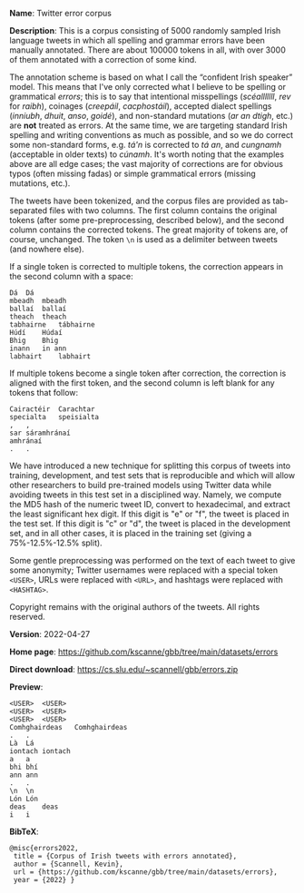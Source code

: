 
**Name**: Twitter error corpus

**Description**: This is a corpus consisting of 5000
randomly sampled Irish language tweets 
in which all spelling and grammar errors have
been manually annotated. There are about 100000 tokens in all,
with over 3000 of them annotated with a correction of some kind.

The annotation scheme is based on what I call the
“confident Irish speaker” model.  This means that I've only corrected
what I believe to be spelling
or grammatical *errors*;
this is to say that intentional misspellings (*scéalllllll*,
*rev* for *raibh*), 
coinages (*creepáil*, *cacphostáil*),
accepted dialect spellings (*inniubh*, *dhuit*, *anso*, *goidé*),
and non-standard mutations (*ar an dtigh*, etc.) are **not**
treated as errors.
At the same time, we are targeting standard Irish spelling
and writing conventions as much as possible, and so we do correct some
non-standard forms, e.g. *tá'n* is corrected to *tá an*,
and *cungnamh* (acceptable in older texts) to *cúnamh*.
It's worth noting that the examples above are all edge cases; the 
vast majority of corrections are for obvious typos 
(often missing fadas) or simple grammatical errors
(missing mutations, etc.).

The tweets have been tokenized, and the corpus files are provided
as tab-separated files with two columns.  The first column
contains the original tokens (after some pre-preprocessing,
described below), and the second column contains the corrected
tokens. The great majority of tokens are, of course, unchanged.
The token `\n` is used as a delimiter between tweets
(and nowhere else).

If a single token is corrected to multiple tokens, the correction
appears in the second column with a space:
~~~
Dá	Dá
mbeadh	mbeadh
ballaí	ballaí
theach	theach
tabhairne	tábhairne
Húdí	Húdaí
Bhig	Bhig
inann	in ann
labhairt	labhairt
~~~

If multiple tokens become a single token after correction,
the correction is aligned with the first token, and the 
second column is left blank for any tokens that follow:
~~~
Cairactéir	Carachtar
specialta	speisialta
,	,
sar	sáramhránaí
amhránaí	
.	.
~~~

We have introduced a new technique for splitting this corpus of tweets
into training, development, and test sets that is reproducible and which
will allow other researchers to build pre-trained models using Twitter
data while avoiding tweets in this test set in a disciplined way.
Namely, we compute the MD5 hash of the numeric tweet ID,
convert to hexadecimal, and extract the least significant hex digit.
If this digit is "e" or "f", the tweet is placed in the test set.
If this digit is "c" or "d", the tweet is placed in the development set,
and in all other cases, it is placed in the training set
(giving a 75%-12.5%-12.5% split).

Some gentle preprocessing was performed on the text of each tweet
to give some anonymity; Twitter usernames were replaced with
a special token `<USER>`, URLs were replaced with `<URL>`,
and hashtags were replaced with `<HASHTAG>`.

Copyright remains with the original authors of the tweets.
All rights reserved.

**Version**: 2022-04-27

**Home page**: <https://github.com/kscanne/gbb/tree/main/datasets/errors>

**Direct download**: <https://cs.slu.edu/~scannell/gbb/errors.zip>

**Preview**:
~~~
<USER>	<USER>
<USER>	<USER>
<USER>	<USER>
Comhghairdeas	Comhghairdeas
.	.
Là	Lá
iontach	iontach
a	a
bhi	bhí
ann	ann
.	.
\n	\n
Lón	Lón
deas	deas
i	i
~~~

**BibTeX**:
~~~
@misc{errors2022,
 title = {Corpus of Irish tweets with errors annotated},
 author = {Scannell, Kevin},
 url = {https://github.com/kscanne/gbb/tree/main/datasets/errors},
 year = {2022} }
~~~
